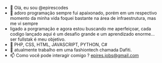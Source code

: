 - 👋 Olá, eu sou @epirescodes
- 👀 adoro programação sempre fui apaixonado, porém em um respectivo momento da minha vida foquei bastante na área de infraestrutura, mas me vi sempre
- ligado a porgramação e agora estou buscando me aperfeiçoar, cada codigo lançado aqui é um desafio grande e um aprendizado enorme... ser fullstak é meu objetivo.
- 🌱 PHP, CSS, HTML, JAVASCRIPT, PYTHON, C#
- 💞️ atualmente trabalho em uma fashiontech chamada Dafiti.
- 📫 Como você pode interagir comigo ? epires.jobs@gmail.com

<!---
epirescodes/epirescodes is a ✨ special ✨ repository because its `README.md` (this file) appears on your GitHub profile.
You can click the Preview link to take a look at your changes.
--->
